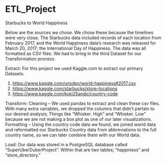 # ETL_Project

Starbucks to World Happiness

Below are the sources we chose.
We chose these because the timelines were very close. The Starbucks data included records of each location from February 2017, and the World Happiness data’s research was released for March 20, 2017; the International Day of Happiness.
The data was all formatted as CSV files.
We had to bring in the third Dataset for our Transformation process.
 

Extract:
For this project we used Kaggle.com to extract our primary Datasets. 
1.	https://www.kaggle.com/unsdsn/world-happiness#2017.csv
2.	https://www.kaggle.com/starbucks/store-locations
3.	https://www.kaggle.com/koki25ando/country-code


Transform: Cleaning – We used pandas to extract and clean these csv files. With many extra variables, we dropped the columns that didn’t pertain to our desired analysis; Things like “Whisker. High” and “Whisker. Low” because we are not making a box plot as one of our later visualizations. 
Formatting – Using the country code data we found, we joined world data and reformatted our Starbucks Country data from abbreviations to the full country name, so we can later combine them with our World data.

Load: Our data was stored in a PostgreSQL database called “SuperUberDuberProject”. Within that are two tables; “happiness” and “store_directory.”
